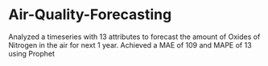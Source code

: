 # Air-Quality-Forecasting
Analyzed a timeseries with 13 attributes to forecast the amount of Oxides of Nitrogen in the air for next 1 year. Achieved a MAE of 109 and MAPE of 13 using Prophet
